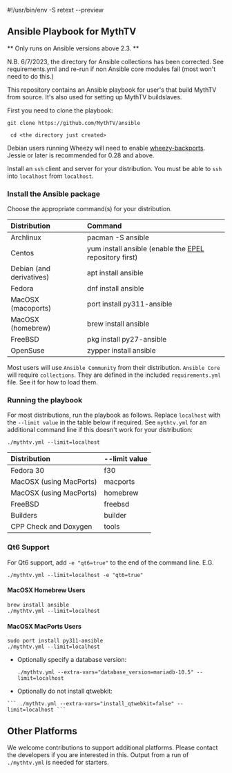 #!/usr/bin/env -S retext --preview

[//]: # (Install retext from your distribution then ./README.md will look prettier.)

## Ansible Playbook for MythTV
** Only runs on Ansible versions above 2.3. **

N.B. 6/7/2023, the directory for Ansible collections has been corrected.
See requirements.yml and re-run if non Ansible core modules fail (most
won't need to do this.)

This repository contains an Ansible playbook for user's that build MythTV
from source. It's also used for setting up MythTV buildslaves.

First you need to clone the playbook:

``` git clone https://github.com/MythTV/ansible ```

``` cd <the directory just created>```

Debian users running Wheezy will need to enable
[wheezy-backports](https://wiki.debian.org/Backports).
Jessie or later is recommended for 0.28 and above.

Install an `ssh` client and server for your distribution. You must be
able to `ssh` into `localhost` from `localhost`.

### Install the Ansible package
Choose the appropriate command(s) for your distribution.
<br>

Distribution | Command
:-------|:--------
Archlinux | pacman -S ansible
Centos | yum install ansible (enable the [EPEL](https://fedoraproject.org/wiki/EPEL) repository first)
Debian (and derivatives) | apt install ansible
Fedora | dnf install ansible
MacOSX (macoports) | port install py311-ansible
MacOSX (homebrew) | brew install ansible
FreeBSD | pkg install py27-ansible
OpenSuse | zypper install ansible

Most users will use `Ansible Community` from their distribution.
`Ansible Core` will require `collections`.  They are defined in
the included `requirements.yml` file. See it for how to load them.

### Running the playbook
For most distributions, run the playbook as follows. Replace
`localhost` with the `--limit value` in the table below if
required.
See `mythtv.yml` for an additional command line if this
doesn't work for your distribution:

``` ./mythtv.yml --limit=localhost ```
<br>

Distribution|--limit value
:-----------|:------------
Fedora 30 | f30
MacOSX (using MacPorts)| macports
MacOSX (using MacPorts)| homebrew
FreeBSD | freebsd
Builders | builder
CPP Check and Doxygen | tools

### Qt6 Support
For Qt6 support, add ``` -e "qt6=true" ``` to the end of the command line. E.G.

``` ./mythtv.yml --limit=localhost -e "qt6=true" ```

#### MacOSX Homebrew Users
```brew install ansible```<br>
```./mythtv.yml --limit=localhost```

#### MacOSX MacPorts Users
```sudo port install py311-ansible```<br>
```./mythtv.yml --limit=localhost```

- Optionally specify a database version:

    ``` ./mythtv.yml --extra-vars="database_version=mariadb-10.5" --limit=localhost ```

-    Optionally do not install qtwebkit:

    ``` ./mythtv.yml --extra-vars="install_qtwebkit=false" --limit=localhost ```

## Other Platforms
We welcome contributions to support additional platforms. Please contact the
developers if you are interested in this. Output from a run of ```./mythtv.yml```
is needed for starters.
